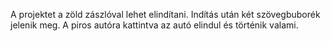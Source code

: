 A projektet a zöld zászlóval lehet elindítani. Indítás után két szövegbuborék jelenik meg. A piros autóra kattintva az autó elindul és történik valami.
